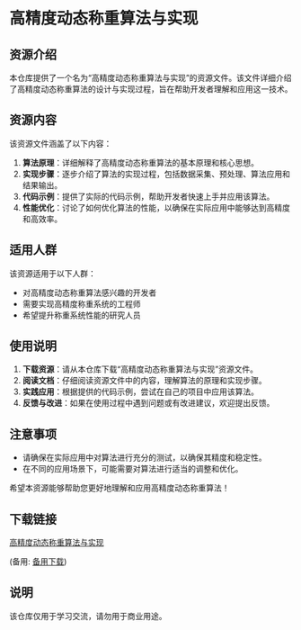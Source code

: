 # 高精度动态称重算法与实现

## 资源介绍

本仓库提供了一个名为“高精度动态称重算法与实现”的资源文件。该文件详细介绍了高精度动态称重算法的设计与实现过程，旨在帮助开发者理解和应用这一技术。

## 资源内容

该资源文件涵盖了以下内容：

1. **算法原理**：详细解释了高精度动态称重算法的基本原理和核心思想。
2. **实现步骤**：逐步介绍了算法的实现过程，包括数据采集、预处理、算法应用和结果输出。
3. **代码示例**：提供了实际的代码示例，帮助开发者快速上手并应用该算法。
4. **性能优化**：讨论了如何优化算法的性能，以确保在实际应用中能够达到高精度和高效率。

## 适用人群

该资源适用于以下人群：

- 对高精度动态称重算法感兴趣的开发者
- 需要实现高精度称重系统的工程师
- 希望提升称重系统性能的研究人员

## 使用说明

1. **下载资源**：请从本仓库下载“高精度动态称重算法与实现”资源文件。
2. **阅读文档**：仔细阅读资源文件中的内容，理解算法的原理和实现步骤。
3. **实践应用**：根据提供的代码示例，尝试在自己的项目中应用该算法。
4. **反馈与改进**：如果在使用过程中遇到问题或有改进建议，欢迎提出反馈。

## 注意事项

- 请确保在实际应用中对算法进行充分的测试，以确保其精度和稳定性。
- 在不同的应用场景下，可能需要对算法进行适当的调整和优化。

希望本资源能够帮助您更好地理解和应用高精度动态称重算法！

## 下载链接
[高精度动态称重算法与实现](https://pan.quark.cn/s/feaf092a78db) 

(备用: [备用下载](https://pan.baidu.com/s/1YhSCSOUIo9ZJXJSJM0ZKRA?pwd=1234))

## 说明

该仓库仅用于学习交流，请勿用于商业用途。
